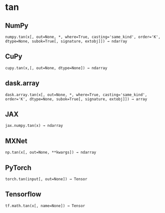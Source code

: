 # tan

## NumPy

```
numpy.tan(x[, out=None, *, where=True, casting='same_kind', order='K', dtype=None, subok=True[, signature, extobj]]) → ndarray
```

## CuPy

```
cupy.tan(x,[, out=None, dtype=None]) → ndarray
```

## dask.array

```
dask.array.tan(x[, out=None, *, where=True, casting='same_kind', order='K', dtype=None, subok=True[, signature, extobj]]) → array
```

## JAX

```
jax.numpy.tan(x) → ndarray
```

## MXNet

```
np.tan(x[, out=None, **kwargs]) → ndarray
```

## PyTorch

```
torch.tan(input[, out=None]) → Tensor
```

## Tensorflow

```
tf.math.tan(x[, name=None]) → Tensor
```
